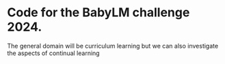 # Code for the BabyLM challenge 2024.


The general domain will be curriculum learning but we can also investigate the aspects of continual learning 